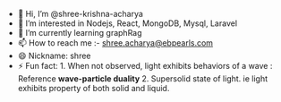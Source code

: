 - 👋 Hi, I’m @shree-krishna-acharya
- 👀 I’m interested in Nodejs, React, MongoDB, Mysql, Laravel
- 🌱 I’m currently learning graphRag
- 📫 How to reach me :- shree.acharya@ebpearls.com
- 😄 Nickname: shree
- ⚡ Fun fact: 
       1. When not observed, light exhibits behaviors of a wave : Reference **wave-particle duality**
       2. Supersolid state of light. ie light exhibits property of both solid and liquid.
<!---
shree-krishna-acharya/shree-krishna-acharya is a ✨ special ✨ repository because its `README.md` (this file) appears on your GitHub profile.
You can click the Preview link to take a look at your changes.
--->
